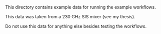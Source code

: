This directory contains example data for running the example workflows. 

This data was taken from a 230 GHz SIS mixer (see my thesis).

Do not use this data for anything else besides testing the workflows.
